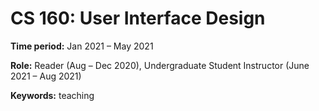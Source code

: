 # CS 160: User Interface Design

**Time period:** Jan 2021 – May 2021

**Role:** Reader (Aug – Dec 2020), Undergraduate Student Instructor (June 2021 – Aug 2021)

**Keywords:** teaching